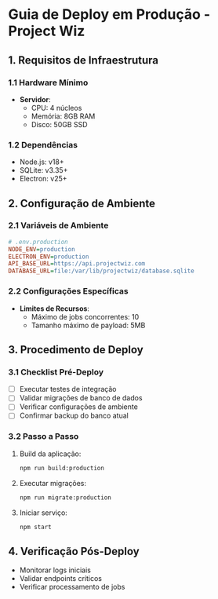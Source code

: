 # Guia de Deploy em Produção - Project Wiz

## 1. Requisitos de Infraestrutura

### 1.1 Hardware Mínimo
- **Servidor**: 
  - CPU: 4 núcleos
  - Memória: 8GB RAM
  - Disco: 50GB SSD

### 1.2 Dependências
- Node.js: v18+
- SQLite: v3.35+
- Electron: v25+

## 2. Configuração de Ambiente

### 2.1 Variáveis de Ambiente
```ini
# .env.production
NODE_ENV=production
ELECTRON_ENV=production
API_BASE_URL=https://api.projectwiz.com
DATABASE_URL=file:/var/lib/projectwiz/database.sqlite
```

### 2.2 Configurações Específicas
- **Limites de Recursos**:
  - Máximo de jobs concorrentes: 10
  - Tamanho máximo de payload: 5MB

## 3. Procedimento de Deploy

### 3.1 Checklist Pré-Deploy
- [ ] Executar testes de integração
- [ ] Validar migrações de banco de dados
- [ ] Verificar configurações de ambiente
- [ ] Confirmar backup do banco atual

### 3.2 Passo a Passo
1. Build da aplicação:
   ```bash
   npm run build:production
   ```

2. Executar migrações:
   ```bash
   npm run migrate:production
   ```

3. Iniciar serviço:
   ```bash
   npm start
   ```

## 4. Verificação Pós-Deploy
- Monitorar logs iniciais
- Validar endpoints críticos
- Verificar processamento de jobs